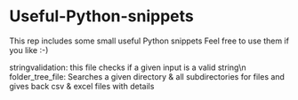 # Useful-Python-snippets
This rep includes some small useful Python snippets
Feel free to use them if you like :-)

stringvalidation:   this file checks if a given input is a valid string\n
folder_tree_file:   Searches a given directory & all subdirectories for files and gives back csv & excel files with details
